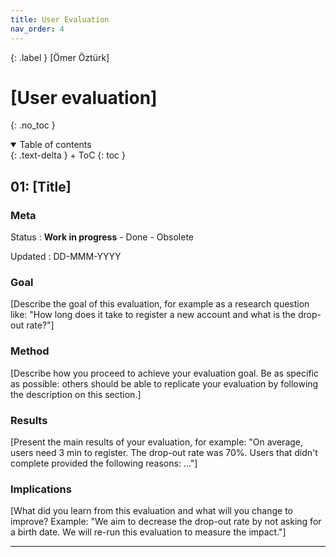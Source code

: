 ```yaml
---
title: User Evaluation
nav_order: 4
---
```


{: .label }
[Ömer Öztürk]

# [User evaluation]
{: .no_toc }

<details open markdown="block">
{: .text-delta }
<summary>Table of contents</summary>
+ ToC
{: toc }
</details>

## 01: [Title]

### Meta

Status
: **Work in progress** - Done - Obsolete

Updated
: DD-MMM-YYYY

### Goal

[Describe the goal of this evaluation, for example as a research question like: "How long does it take to register a new account and what is the drop-out rate?"]

### Method

[Describe how you proceed to achieve your evaluation goal. Be as specific as possible: others should be able to replicate your evaluation by following the description on this section.]

### Results

[Present the main results of your evaluation, for example: "On average, users need 3 min to register. The drop-out rate was 70%. Users that didn't complete provided the following reasons: ..."]

### Implications

[What did you learn from this evaluation and what will you change to improve? Example: "We aim to decrease the drop-out rate by not asking for a birth date. We will re-run this evaluation to measure the impact."]

---
